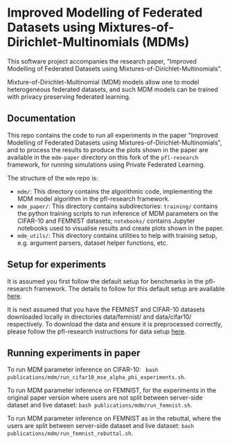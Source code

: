 # Improved Modelling of Federated Datasets using Mixtures-of-Dirichlet-Multinomials (MDMs)

This software project accompanies the research paper, "Improved Modelling of Federated Datasets using Mixtures-of-Dirichlet-Multinomials".

Mixture-of-Dirichlet-Multinomial (MDM) models allow one to model heterogeneous federated datasets, and such MDM models can be trained with privacy preserving federated learning.

## Documentation

This repo contains the code to run all experiments in the paper "Improved Modelling of Federated Datasets using Mixtures-of-Dirichlet-Multinomials", and to process the results to produce the plots shown in the paper are available in the `mdm-paper` directory on this fork of the `pfl-research` framework, for running simulations using Private Federated Learning.

The structure of the `mdm` repo is:
- `mdm/`: This directory contains the algorithmic code, implementing the MDM model algorithm in the pfl-research framework. 
- `mdm_paper/`: This directory contains subdirectories: `training/` contains the python training scripts to run inference of MDM parameters on the CIFAR-10 and FEMNIST datasets; `notebooks/` contains Jupyter notebooks used to visualise results and create plots shown in the paper.
- `mdm_utils/`: This directory contains utilities to help with training setup, e.g. argument parsers, dataset helper functions, etc.


## Setup for experiments

It is assumed you first follow the default setup for benchmarks in the pfl-research framework. The details to follow for this default setup are available [here](https://github.com/apple/pfl-research/blob/develop/benchmarks/README.md).

It is next assumed that you have the FEMNIST and CIFAR-10 datasets downloaded locally in directories data/femnist/ and data/cifar10/ respectively. To download the data and ensure it is preprocessed correctly, please follow the pfl-research instructions for data setup [here](https://github.com/apple/pfl-research/tree/develop/benchmarks/image_classification).

## Running experiments in paper
To run MDM parameter inference on CIFAR-10: ` bash publications/mdm/run_cifar10_mse_alpha_phi_experiments.sh`.

To run MDM parameter inference on FEMNIST, for the experiments in the original paper version where users are not split between server-side dataset and live dataset: `bash publications/mdm/run_femnist.sh`.

To run MDM parameter inference on FEMNIST as in the rebuttal, where the users are split between server-side dataset and live dataset: `bash publications/mdm/run_femnist_rebuttal.sh`.
